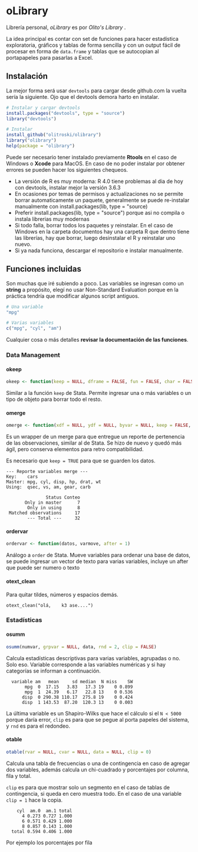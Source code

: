 # oLibrary
Librería personal, *oLibrary* es por *Olito's Library* .

La idea principal es contar con set de funciones para hacer estadística exploratoria, gráficos y tablas de forma sencilla y con un output fácil de procesar en forma de `data.frame` y tablas que se autocopian al portapapeles para pasarlas a Excel.

## Instalación

La mejor forma será usar `devtools` para cargar desde github.com la vuelta sería la siguiente. Ojo que el devtools demora harto en instalar.

```R
# Instalar y cargar devtools
install.packages("devtools", type = "source")
library("devtools")

# Instalar
install_github("olitroski/olibrary")
library("olibrary")
help(package = "olibrary")
```
Puede ser necesario tener instalado previamente **Rtools** en el caso de Windows o **Xcode** para MacOS. En caso de no poder instalar por obtener errores se pueden hacer los siguientes chequeos.

* La versión de R es muy moderna: R 4.0 tiene problemas al dia de hoy con devtools, instalar mejor la versión 3.6.3
* En ocasiones por temas de permisos y actualizaciones no se permite borrar automaticamente un paquete, generalmente se puede re-instalar manualmente con install.packages(lib, type = "source)
* Preferir install.packages(lib, type = "source") porque asi no compila o instala librerias muy modernas
* Si todo falla, borrar todos los paquetes y reinstalar. En el caso de Windows en la carpeta documentos hay una carpeta R que dentro tiene las librerías, hay que borrar, luego desinstalar el R y reinstalar uno nuevo.
* Si ya nada funciona, descargar el repositorio e instalar manualmente.

## Funciones incluidas

Son muchas que iré subiendo a poco. Las variables se ingresan como un **string** a propósito, elegí no usar Non-Standard Evaluation porque en la práctica tendría que modificar algunos script antiguos.

```R
# Una variable
"mpg"

# Varias variables
c("mpg", "cyl", "am")
```

Cualquier cosa o más detalles **revisar la documentación de las funciones**.

### Data Management

#### okeep

```R
okeep <- function(keep = NULL, dframe = FALSE, fun = FALSE, char = FALSE, num = FALSE)
```

Similar a la función `keep` de Stata. Permite ingresar una o más variables o un tipo de objeto para borrar todo el resto.

#### omerge

```R
omerge <- function(xdf = NULL, ydf = NULL, byvar = NULL, keep = FALSE, output = TRUE)
```

Es un wrapper de un merge para que entregue un reporte de pertenencia de las observaciones, similar al de Stata. Se hizo de nuevo y quedó más ágil, pero conserva elementos para retro compatibilidad.

Es necesario que `keep = TRUE` para que se guarden los datos.

```
--- Reporte variables merge --- 
Key:    cars
Master: mpg, cyl, disp, hp, drat, wt 
Using:  qsec, vs, am, gear, carb 

               Status Conteo
       Only in master      7
        Only in using      8
 Matched observations     17
        --- Total ---     32
```

#### ordervar

```R
ordervar <- function(datos, varmove, after = 1)
```

Análogo a `order` de Stata. Mueve variables para ordenar una base de datos, se puede ingresar un vector de texto para varias variables, incluye un after que puede ser numero o texto

#### otext_clean

Para quitar tildes, números y espacios demás.

```
otext_clean("olá,    k3 ase....")
```



### Estadísticas

#### osumm

```R
osumm(numvar, grpvar = NULL, data, rnd = 2, clip = FALSE)
```

Calcula estadísticas descriptivas para varias variables, agrupadas o no. Solo eso. Variable corresponde a las variables numéricas y si hay categorías se informan a continuación.

```
  variable am   mean     sd median  N miss    SW
       mpg  0  17.15   3.83   17.3 19    0 0.899
       mpg  1  24.39   6.17   22.8 13    0 0.536
      disp  0 290.38 110.17  275.8 19    0 0.424
      disp  1 143.53  87.20  120.3 13    0 0.003
```

La última variable es un Shapiro-Wilks que hace el cálculo si el `N < 5000` porque daría error, `clip` es para que se pegue al porta papeles del sistema, y `rnd` es para el redondeo.

#### otable

```R
otable(rvar = NULL, cvar = NULL, data = NULL, clip = 0)
```

Calcula una tabla de frecuencias o una de contingencia en caso de agregar dos variables, además calcula un chi-cuadrado y porcentajes por columna, fila y total.

`clip` es para que mostrar solo un segmento en el caso de tablas de contingencia, si queda en cero muestra todo. En el caso de una variable `clip = 1` hace la copia.

```
    cyl  am.0  am.1 total
      4 0.273 0.727 1.000
      6 0.571 0.429 1.000
      8 0.857 0.143 1.000
  total 0.594 0.406 1.000
```

Por ejemplo los porcentajes por fila



